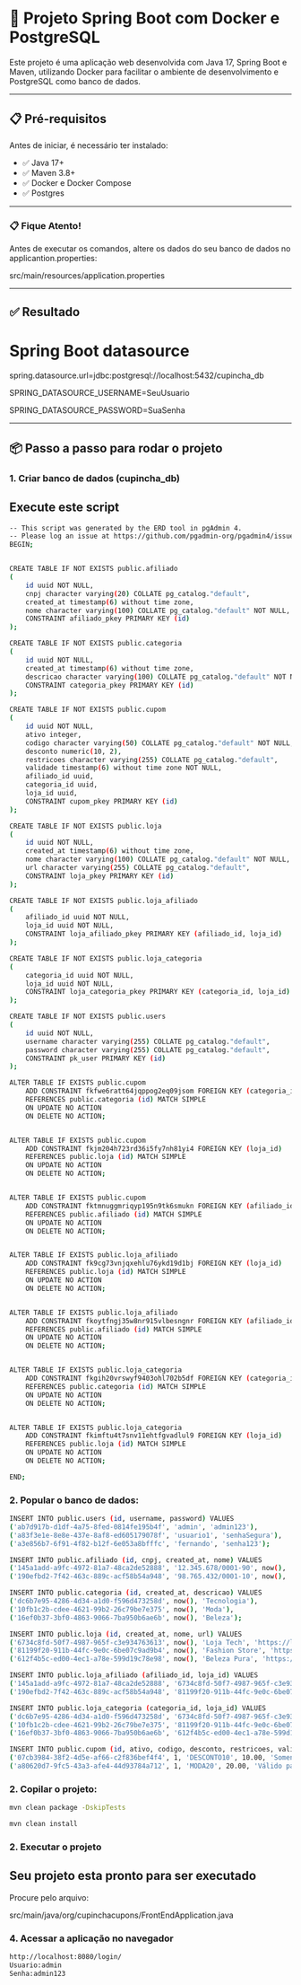 # 🚀 Projeto Spring Boot com Docker e PostgreSQL

Este projeto é uma aplicação web desenvolvida com Java 17, Spring Boot e Maven, utilizando Docker para facilitar o ambiente de desenvolvimento e PostgreSQL como banco de dados.

---

## 📋 Pré-requisitos

Antes de iniciar, é necessário ter instalado:

- ✅ Java 17+
- ✅ Maven 3.8+
- ✅ Docker e Docker Compose
- ✅ Postgres

---
### 📋 Fique Atento!

Antes de executar os comandos, altere os dados do seu banco de dados no applicantion.properties:

src/main/resources/application.properties

---

## ✅ Resultado

# Spring Boot datasource
spring.datasource.url=jdbc:postgresql://localhost:5432/cupincha_db

SPRING_DATASOURCE_USERNAME=SeuUsuario

SPRING_DATASOURCE_PASSWORD=SuaSenha

---




## 📦 Passo a passo para rodar o projeto

### 1. Criar banco de dados (cupincha_db)

## Execute este script

```bash
-- This script was generated by the ERD tool in pgAdmin 4.
-- Please log an issue at https://github.com/pgadmin-org/pgadmin4/issues/new/choose if you find any bugs, including reproduction steps.
BEGIN;


CREATE TABLE IF NOT EXISTS public.afiliado
(
    id uuid NOT NULL,
    cnpj character varying(20) COLLATE pg_catalog."default",
    created_at timestamp(6) without time zone,
    nome character varying(100) COLLATE pg_catalog."default" NOT NULL,
    CONSTRAINT afiliado_pkey PRIMARY KEY (id)
);

CREATE TABLE IF NOT EXISTS public.categoria
(
    id uuid NOT NULL,
    created_at timestamp(6) without time zone,
    descricao character varying(100) COLLATE pg_catalog."default" NOT NULL,
    CONSTRAINT categoria_pkey PRIMARY KEY (id)
);

CREATE TABLE IF NOT EXISTS public.cupom
(
    id uuid NOT NULL,
    ativo integer,
    codigo character varying(50) COLLATE pg_catalog."default" NOT NULL,
    desconto numeric(10, 2),
    restricoes character varying(255) COLLATE pg_catalog."default",
    validade timestamp(6) without time zone NOT NULL,
    afiliado_id uuid,
    categoria_id uuid,
    loja_id uuid,
    CONSTRAINT cupom_pkey PRIMARY KEY (id)
);

CREATE TABLE IF NOT EXISTS public.loja
(
    id uuid NOT NULL,
    created_at timestamp(6) without time zone,
    nome character varying(100) COLLATE pg_catalog."default" NOT NULL,
    url character varying(255) COLLATE pg_catalog."default",
    CONSTRAINT loja_pkey PRIMARY KEY (id)
);

CREATE TABLE IF NOT EXISTS public.loja_afiliado
(
    afiliado_id uuid NOT NULL,
    loja_id uuid NOT NULL,
    CONSTRAINT loja_afiliado_pkey PRIMARY KEY (afiliado_id, loja_id)
);

CREATE TABLE IF NOT EXISTS public.loja_categoria
(
    categoria_id uuid NOT NULL,
    loja_id uuid NOT NULL,
    CONSTRAINT loja_categoria_pkey PRIMARY KEY (categoria_id, loja_id)
);

CREATE TABLE IF NOT EXISTS public.users
(
    id uuid NOT NULL,
    username character varying(255) COLLATE pg_catalog."default",
    password character varying(255) COLLATE pg_catalog."default",
    CONSTRAINT pk_user PRIMARY KEY (id)
);

ALTER TABLE IF EXISTS public.cupom
    ADD CONSTRAINT fkfwe6ratt64jqppog2eq09jsom FOREIGN KEY (categoria_id)
    REFERENCES public.categoria (id) MATCH SIMPLE
    ON UPDATE NO ACTION
    ON DELETE NO ACTION;


ALTER TABLE IF EXISTS public.cupom
    ADD CONSTRAINT fkjm204h723rd36i5fy7nh81yi4 FOREIGN KEY (loja_id)
    REFERENCES public.loja (id) MATCH SIMPLE
    ON UPDATE NO ACTION
    ON DELETE NO ACTION;


ALTER TABLE IF EXISTS public.cupom
    ADD CONSTRAINT fktmnuggmriqyp195n9tk6smukn FOREIGN KEY (afiliado_id)
    REFERENCES public.afiliado (id) MATCH SIMPLE
    ON UPDATE NO ACTION
    ON DELETE NO ACTION;


ALTER TABLE IF EXISTS public.loja_afiliado
    ADD CONSTRAINT fk9cg73vnjqxehlu76ykd19d1bj FOREIGN KEY (loja_id)
    REFERENCES public.loja (id) MATCH SIMPLE
    ON UPDATE NO ACTION
    ON DELETE NO ACTION;


ALTER TABLE IF EXISTS public.loja_afiliado
    ADD CONSTRAINT fkoytfngj35w8nr915vlbesngnr FOREIGN KEY (afiliado_id)
    REFERENCES public.afiliado (id) MATCH SIMPLE
    ON UPDATE NO ACTION
    ON DELETE NO ACTION;


ALTER TABLE IF EXISTS public.loja_categoria
    ADD CONSTRAINT fkgih20vrswyf9403ohl702b5df FOREIGN KEY (categoria_id)
    REFERENCES public.categoria (id) MATCH SIMPLE
    ON UPDATE NO ACTION
    ON DELETE NO ACTION;


ALTER TABLE IF EXISTS public.loja_categoria
    ADD CONSTRAINT fkimftu4t7snv11ehtfgvadlul9 FOREIGN KEY (loja_id)
    REFERENCES public.loja (id) MATCH SIMPLE
    ON UPDATE NO ACTION
    ON DELETE NO ACTION;

END;
```

### 2. Popular o banco de dados:

```bash
INSERT INTO public.users (id, username, password) VALUES
('ab7d917b-d1df-4a75-8fed-0814fe195b4f', 'admin', 'admin123'),
('a83f3e1e-8e8e-437e-8af8-ed605179078f', 'usuario1', 'senhaSegura'),
('a3e856b7-6f91-4f82-b12f-6e053a8bfffc', 'fernando', 'senha123');

INSERT INTO public.afiliado (id, cnpj, created_at, nome) VALUES
('145a1add-a9fc-4972-81a7-48ca2de52888', '12.345.678/0001-90', now(), 'Afiliado XPTO'),
('190efbd2-7f42-463c-889c-acf58b54a948', '98.765.432/0001-10', now(), 'Afiliado Mega');

INSERT INTO public.categoria (id, created_at, descricao) VALUES
('dc6b7e95-4286-4d34-a1d0-f596d473258d', now(), 'Tecnologia'),
('10fb1c2b-cdee-4621-99b2-26c79be7e375', now(), 'Moda'),
('16ef0b37-3bf0-4863-9066-7ba950b6ae6b', now(), 'Beleza');

INSERT INTO public.loja (id, created_at, nome, url) VALUES
('6734c8fd-50f7-4987-965f-c3e934763613', now(), 'Loja Tech', 'https://lojatech.com'),
('81199f20-911b-44fc-9e0c-6be07c9ad9b4', now(), 'Fashion Store', 'https://fashion.com'),
('612f4b5c-ed00-4ec1-a78e-599d19c78e98', now(), 'Beleza Pura', 'https://beleza.com');

INSERT INTO public.loja_afiliado (afiliado_id, loja_id) VALUES
('145a1add-a9fc-4972-81a7-48ca2de52888', '6734c8fd-50f7-4987-965f-c3e934763613'),
('190efbd2-7f42-463c-889c-acf58b54a948', '81199f20-911b-44fc-9e0c-6be07c9ad9b4');

INSERT INTO public.loja_categoria (categoria_id, loja_id) VALUES
('dc6b7e95-4286-4d34-a1d0-f596d473258d', '6734c8fd-50f7-4987-965f-c3e934763613'),
('10fb1c2b-cdee-4621-99b2-26c79be7e375', '81199f20-911b-44fc-9e0c-6be07c9ad9b4'),
('16ef0b37-3bf0-4863-9066-7ba950b6ae6b', '612f4b5c-ed00-4ec1-a78e-599d19c78e98');

INSERT INTO public.cupom (id, ativo, codigo, desconto, restricoes, validade, afiliado_id, categoria_id, loja_id) VALUES
('07cb3984-38f2-4d5e-af66-c2f836bef4f4', 1, 'DESCONTO10', 10.00, 'Somente para primeira compra', '2025-08-04 14:11:08', '145a1add-a9fc-4972-81a7-48ca2de52888', 'dc6b7e95-4286-4d34-a1d0-f596d473258d', '6734c8fd-50f7-4987-965f-c3e934763613'),
('a80620d7-9fc5-43a3-afe4-44d93784a712', 1, 'MODA20', 20.00, 'Válido para produtos selecionados', '2025-07-20 14:11:08', '190efbd2-7f42-463c-889c-acf58b54a948', '10fb1c2b-cdee-4621-99b2-26c79be7e375', '81199f20-911b-44fc-9e0c-6be07c9ad9b4');
```

### 2. Copilar o projeto:

```bash
mvn clean package -DskipTests

mvn clean install
```

### 2. Executar o projeto

## Seu projeto esta pronto para ser executado

Procure pelo arquivo:

src/main/java/org/cupinchacupons/FrontEndApplication.java

### 4. Acessar a aplicação no navegador
```bash
http://localhost:8080/login/
Usuario:admin
Senha:admin123

```


